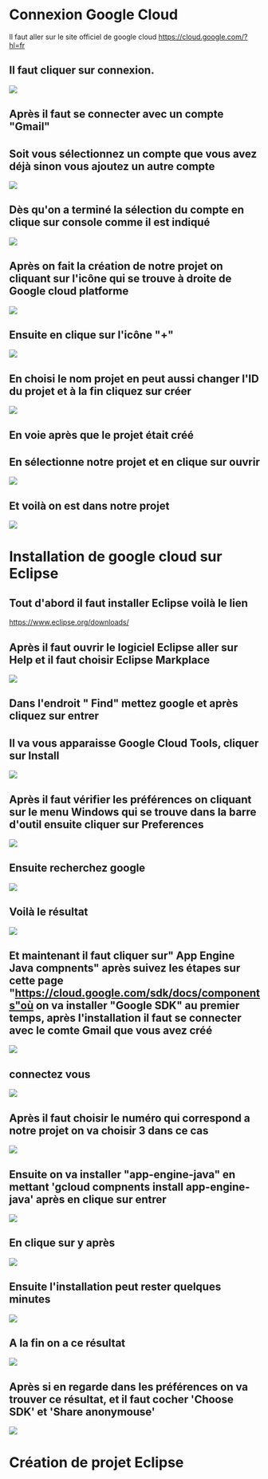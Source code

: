 # Connexion Google Cloud
Il faut aller sur le site officiel de google cloud 
https://cloud.google.com/?hl=fr 
## Il faut cliquer sur connexion.

![](images/1.PNG)

## Après il faut se connecter avec un compte "Gmail" 
## Soit vous sélectionnez un compte que vous avez déjà sinon vous ajoutez un autre compte

![](images/2.PNG) 

## Dès qu'on a terminé la sélection du compte en clique sur console comme il est indiqué 

![](images/3.PNG) 

## Après on fait la création de notre projet on cliquant sur l'icône qui se trouve à droite de Google cloud platforme
![](images/4.PNG)
## Ensuite en clique sur l'icône "+"
![](images/5.PNG)
## En choisi le nom projet en peut aussi changer l'ID du projet et à la fin cliquez sur créer
![](images/6.PNG)
## En voie après que le projet était créé
## En sélectionne notre projet et en clique sur ouvrir
![](images/7.PNG)
## Et voilà on est dans notre projet
![](images/8.PNG)
# Installation de google cloud sur Eclipse 
## Tout d'abord il faut installer Eclipse voilà le lien
https://www.eclipse.org/downloads/
## Après il faut ouvrir le logiciel Eclipse aller sur Help et il faut choisir Eclipse Markplace
![](images/13.PNG)
## Dans l'endroit " Find" mettez google et après cliquez sur entrer 
## Il va vous apparaisse Google Cloud Tools, cliquer sur Install 
![](images/14.PNG)
## Après il faut vérifier les préférences on cliquant sur le menu Windows qui se trouve dans la barre d'outil ensuite cliquer sur Preferences
 ![](images/21.PNG)
## Ensuite recherchez google 
![](images/22.PNG)
## Voilà le résultat 
![](images/24.PNG)
## Et maintenant il faut cliquer sur" App Engine Java compnents" après suivez les étapes sur cette page "https://cloud.google.com/sdk/docs/components"où on va installer "Google SDK" au premier temps,  après l'installation il faut se connecter avec le comte Gmail que vous avez créé  
![](images/25.PNG)
## connectez vous 
![](images/26.PNG)
## Après il faut choisir le numéro qui correspond a notre projet on va choisir 3 dans ce cas 
![](images/27.PNG)
## Ensuite on va installer "app-engine-java" en mettant 'gcloud compnents install app-engine-java' après en clique sur entrer 
![](images/28.PNG)
## En clique sur y après
![](images/29.PNG)
## Ensuite l'installation peut rester quelques minutes
![](images/30.PNG)
## A la fin on a ce résultat
![](images/31.PNG)
## Après si en regarde dans les préférences on va trouver ce résultat, et il faut cocher 'Choose SDK' et 'Share anonymouse' 
![](images/Capture.PNG)
# Création de projet Eclipse

 













